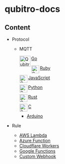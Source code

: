 # qubitro-docs

Content
-------

* Protocol
    * MQTT
      
        <img align="left" width="35" height="35" src="https://cdn.jsdelivr.net/npm/programming-languages-logos/src/go/go.png" alt="Qubitro MQTT Examples - Go">[Go](./docs/protocol/mqtt/go)
       
        <img align="left" width="25" height="25" src="https://cdn.jsdelivr.net/npm/programming-languages-logos/src/ruby/ruby.png" alt="Qubitro MQTT Examples - Ruby">[Ruby](./docs/protocol/mqtt/ruby)
        
        <img align="left" width="25" height="25" src="https://cdn.jsdelivr.net/npm/programming-languages-logos/src/javascript/javascript.png" alt="Qubitro MQTT Examples - Javascript">[JavaScript](./docs/protocol/mqtt/js)
        
        <img align="left" width="25" height="25" src="https://cdn.jsdelivr.net/npm/programming-languages-logos/src/python/python.png" alt="Qubitro MQTT Examples - Python">[Python](./docs/protocol/mqtt/python)
        
        <img align="left" width="25" height="25" src="https://firebasestorage.googleapis.com/v0/b/gitbook-28427.appspot.com/o/assets%2F-LV5T-gdu9XiTweJuyTI%2F-MHGPv4GBUJMpSsWth2y%2F-MHGrR3OqtoAiOW1cKV3%2Frust-social.jpg?alt=media&token=2327dc2e-5010-46da-af15-497119eef617" alt="Qubitro MQTT Examples - Rust"> [Rust](./docs/protocol/mqtt/rust)
        
        <img align="left" width="25" height="25" src="https://cdn.jsdelivr.net/npm/programming-languages-logos/src/c/c.png" alt="Qubitro MQTT Examples - Python">[C](./docs/protocol/mqtt/c)
        
        * [Arduino](./docs/protocol/mqtt/arduino)

* Rule
    * [AWS Lambda](./docs/rule/aws-lamda)
    * [Azure Function](./docs/rule/azure-function)
    * [Cloudflare Workers](./docs/rule/cloudflare-workers)
    * [Google Functions](./docs/rule/google-functions)
    * [Custom Webhook](./docs/rule/webhook)